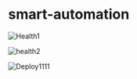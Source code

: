 # smart-automation

![Health1](https://user-images.githubusercontent.com/93486737/205480512-8710d0bd-2e34-48ea-a2dd-54b380a67947.JPG)

![health2](https://user-images.githubusercontent.com/93486737/205480526-220980d3-07b0-4b92-9a78-d9216725cb18.JPG)


![Deploy1111](https://user-images.githubusercontent.com/93486737/205480532-ff489e12-5871-4e28-b026-65f26f64b613.jpg)

